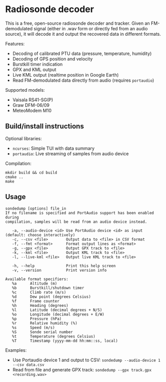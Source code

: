 Radiosonde decoder
==================

This is a free, open-source radiosonde decoder and tracker. Given an
FM-demodulated signal (either in .wav form or directly fed from an audio
source), it will decode it and output the recovered data in different formats.

Features:
- Decoding of calibrated PTU data (pressure, temperature, humidity)
- Decoding of GPS position and velocity
- Burstkill timer indication
- GPX and KML output
- Live KML output (realtime position in Google Earth)
- Read FM-demodulated data directly from audio (requires `portaudio`)

Supported models:
- Vaisala RS41-SG(P)
- Graw DFM-06/09
- MeteoModem M10

Build/install instructions
--------------------------
Optional libraries:
- `ncurses`: Simple TUI with data summary
- `portaudio`: Live streaming of samples from audio device

Compilation:
```
mkdir build && cd build
cmake ..
make
```

Usage
-----
```
sondedump [options] file_in
If no filename is specified and PortAudio support has been enabled during
compilation, samples will be read from an audio device instead.

   -a, --audio-device <id> Use PortAudio device <id> as input (default: choose interactively)
   -c, --csv <file>        Output data to <file> in CSV format
   -f, --fmt <format>      Format output lines as <format>
   -g, --gpx <file>        Output GPX track to <file>
   -k, --kml <file>        Output KML track to <file>
   -l, --live-kml <file>   Output live KML track to <file>

   -h, --help              Print this help screen
   -v, --version           Print version info

Available format specifiers:
   %a      Altitude (m)
   %b      Burstkill/shutdown timer
   %c      Climb rate (m/s)
   %d      Dew point (degrees Celsius)
   %f      Frame counter
   %h      Heading (degrees)
   %l      Latitude (decimal degrees + N/S)
   %o      Longitude (decimal degrees + E/W)
   %p      Pressure (hPa)
   %r      Relative humidity (%)
   %s      Speed (m/s)
   %S      Sonde serial number
   %t      Temperature (degrees Celsius)
   %T      Timestamp (yyyy-mm-dd hh:mm::ss, local)

```

Examples:
- Use Portaudio device 1 and output to CSV: `sondedump --audio-device 1 --csv
  data.csv`
- Read from file and generate GPX track: `sondedump --gpx track.gpx
  <recording.wav>`

